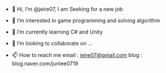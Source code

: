 - 👋 Hi, I’m @jeire07, I am Seeking for a new job

- 👀 I’m interested in game programming and solving algorithm

- 🌱 I’m currently learning C# and Unity

- 💞️ I’m looking to collaborate on ...

- 📫 How to reach me
email : jeire07@gmail.com
blog : blog.naver.com/junlee0719

<!---
jeire07/jeire07 is a ✨ special ✨ repository because its `README.md` (this file) appears on your GitHub profile.
You can click the Preview link to take a look at your changes.
--->
